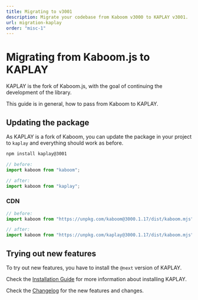 ```yaml
---
title: Migrating to v3001
description: Migrate your codebase from Kaboom v3000 to KAPLAY v3001.
url: migration-kaplay
order: "misc-1"
---
```


# Migrating from Kaboom.js to KAPLAY

KAPLAY is the fork of Kaboom.js, with the goal of continuing the development of
the library.

This guide is in general, how to pass from Kaboom to KAPLAY.

## Updating the package

As KAPLAY is a fork of Kaboom, you can update the package in your project to
`kaplay` and everything should work as before.

```sh
npm install kaplay@3001
```

```js
// before:
import kaboom from "kaboom";

// after:
import kaboom from "kaplay";
```

### CDN

```js
// before:
import kaboom from "https://unpkg.com/kaboom@3000.1.17/dist/kaboom.mjs";

// after:
import kaboom from "https://unpkg.com/kaplay@3000.1.17/dist/kaboom.mjs";
```

## Trying out new features

To try out new features, you have to install the `@next` version of KAPLAY.

Check the [Installation Guide](/docs/guides/install) for more information about
installing KAPLAY.

Check the
[Changelog](https://github.com/kaplayjs/kaplay/blob/master/CHANGELOG.md#v30010)
for the new features and changes.
